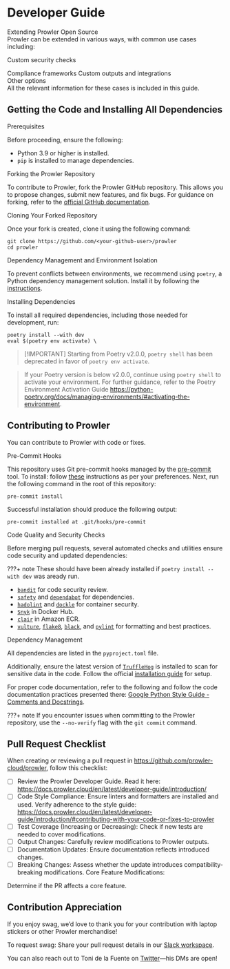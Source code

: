 # Developer Guide

Extending Prowler Open Source  
Prowler can be extended in various ways, with common use cases including:  
  
Custom security checks  
  
Compliance frameworks Custom outputs and integrations  
Other options  
All the relevant information for these cases is included in this guide.

## Getting the Code and Installing All Dependencies

Prerequisites 

Before proceeding, ensure the following:  
  
- Python 3.9 or higher is installed.  
- `pip` is installed to manage dependencies.

Forking the Prowler Repository

To contribute to Prowler, fork the Prowler GitHub repository. This allows you to propose changes, submit new features, and fix bugs. For guidance on forking, refer to the [official GitHub documentation](https://docs.github.com/en/pull-requests/collaborating-with-pull-requests/working-with-forks/fork-a-repo?tool=webui#forking-a-repository).

Cloning Your Forked Repository
 
Once your fork is created, clone it using the following command:

```
git clone https://github.com/<your-github-user>/prowler
cd prowler
```

Dependency Management and Environment Isolation 

To prevent conflicts between environments, we recommend using `poetry`, a Python dependency management solution. Install it by following the [instructions](https://python-poetry.org/docs/#installation).

Installing Dependencies  

To install all required dependencies, including those needed for development, run:

```
poetry install --with dev
eval $(poetry env activate) \
```

> \[!IMPORTANT] Starting from Poetry v2.0.0, `poetry shell` has been deprecated in favor of `poetry env activate`.
 
> If your Poetry version is below v2.0.0, continue using `poetry shell` to activate your environment. For further guidance, refer to the Poetry Environment Activation Guide https://python-poetry.org/docs/managing-environments/#activating-the-environment.

## Contributing to Prowler

You can contribute to Prowler with code or fixes.

Pre-Commit Hooks 

This repository uses Git pre-commit hooks managed by the [pre-commit](https://pre-commit.com/) tool. To install: follow [these](https://pre-commit.com/#install) instructions as per your preferences. Next, run the following command in the root of this repository:

```shell
pre-commit install
```

Successful installation should produce the following output:

```shell
pre-commit installed at .git/hooks/pre-commit
```

Code Quality and Security Checks  

Before merging pull requests, several automated checks and utilities ensure code security and updated dependencies: 

???+ note These should have been already installed if `poetry install --with dev` was aready run.

- [`bandit`](https://pypi.org/project/bandit/) for code security review.
- [`safety`](https://pypi.org/project/safety/) and [`dependabot`](https://github.com/features/security) for dependencies.
- [`hadolint`](https://github.com/hadolint/hadolint) and [`dockle`](https://github.com/goodwithtech/dockle) for container security.
- [`Snyk`](https://docs.snyk.io/integrations/snyk-container-integrations/container-security-with-docker-hub-integration) in Docker Hub.
- [`clair`](https://github.com/quay/clair) in Amazon ECR.
- [`vulture`](https://pypi.org/project/vulture/), [`flake8`](https://pypi.org/project/flake8/), [`black`](https://pypi.org/project/black/), and [`pylint`](https://pypi.org/project/pylint/) for formatting and best practices.

Dependency Management

All dependencies are listed in the `pyproject.toml` file.

Additionally, ensure the latest version of [`TruffleHog`](https://github.com/trufflesecurity/trufflehog) is installed to scan for sensitive data in the code. Follow the official [installation guide](https://github.com/trufflesecurity/trufflehog?tab=readme-ov-file#floppy_disk-installation) for setup.

For proper code documentation, refer to the following and follow the code documentation practices presented there: [Google Python Style Guide - Comments and Docstrings](https://github.com/google/styleguide/blob/gh-pages/pyguide.md#38-comments-and-docstrings).

???+ note If you encounter issues when committing to the Prowler repository, use the `--no-verify` flag with the `git commit` command.

## Pull Request Checklist

When creating or reviewing a pull request in https://github.com/prowler-cloud/prowler, follow this checklist:

- [ ] Review the Prowler Developer Guide. Read it here: https://docs.prowler.cloud/en/latest/developer-guide/introduction/
- [ ] Code Style Compliance: Ensure linters and formatters are installed and used. Verify adherence to the style guide: https://docs.prowler.cloud/en/latest/developer-guide/introduction/#contributing-with-your-code-or-fixes-to-prowler
- [ ] Test Coverage (Increasing or Decreasing): Check if new tests are needed to cover modifications.
- [ ] Output Changes: Carefully review modifications to Prowler outputs.
- [ ] Documentation Updates: Ensure documentation reflects introduced changes.
- [ ] Breaking Changes: Assess whether the update introduces compatibility-breaking modifications. Core Feature Modifications:  
  
Determine if the PR affects a core feature.

## Contribution Appreciation

If you enjoy swag, we’d love to thank you for your contribution with laptop stickers or other Prowler merchandise!  
  
To request swag: Share your pull request details in our [Slack workspace](https://goto.prowler.com/slack).

You can also reach out to Toni de la Fuente on [Twitter](https://twitter.com/ToniBlyx)—his DMs are open!